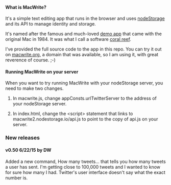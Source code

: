 #### What is MacWrite?

It's a simple text editing app that runs in the browser and uses <a href="https://github.com/scripting/nodeStorage">nodeStorage</a> and its API to manage identity and storage.

It's named after the famous and much-loved <a href="http://en.wikipedia.org/wiki/MacWrite">demo app</a> that came with the original Mac in 1984. It was what I call a software <a href="http://threads2.scripting.com/2013/january/whatAboutMacwriteAndMacpaint">coral reef</a>.

I've provided the full source code to the app in this repo. You can try it out on <a href="http://macwrite.org/">macwrite.org</a>, a domain that was available, so I am using it, with great reverence of course. ;-)

#### Running MacWrite on your server

When you want to try running MacWrite with your nodeStorage server, you need to make two changes.

1. In macwrite.js, change appConsts.urlTwitterServer to the address of your nodeStorage server.

2. In index.html, change the &lt;script> statement that links to macwrite2.nodestorage.io/api.js to point to the copy of api.js on your server.

### New releases

#### v0.50 6/22/15 by DW

Added a new command, How many tweets... that tells you how many tweets a user has sent. I'm getting close to 100,000 tweets and I wanted to know for sure how many I had. Twitter's user interface doesn't say what the exact number is. 

